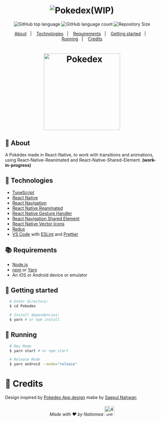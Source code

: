 <h1 align="center">
  <img alt="Pokedex" src="https://ik.imagekit.io/hwyksvj4iv/pokedex_N_WgWrJK0s.png" />(WIP)
</h1>

<p align="center">
  <img alt="GitHub top language" src="https://img.shields.io/github/languages/top/Naitomea/Pokedex">
  <img alt="GitHub language count" src="https://img.shields.io/github/languages/count/Naitomea/Pokedex">
  <!-- <img alt="Stars" src="https://img.shields.io/github/stars/Naitomea/Pokedex"> -->
  <img alt="Repository Size" src="https://img.shields.io/github/repo-size/Naitomea/Pokedex">
</p>

<p align="center">
  <a href="#page_with_curl-about">About</a>&nbsp;&nbsp;&nbsp;|&nbsp;&nbsp;&nbsp;
  <a href="#hammer-technologies">Technologies</a>&nbsp;&nbsp;&nbsp;|&nbsp;&nbsp;&nbsp;
  <a href="#books-requirements">Requirements</a>&nbsp;&nbsp;&nbsp;|&nbsp;&nbsp;&nbsp;
  <a href="#rocket-getting-started">Getting started</a>&nbsp;&nbsp;&nbsp;|&nbsp;&nbsp;&nbsp;
  <a href="#iphone-running">Running</a>&nbsp;&nbsp;&nbsp;|&nbsp;&nbsp;&nbsp;
  <a href="#clap-credits">Credits</a>
</p>

<h1 align="center">
  <!-- <img alt="Home" src="home.gif" width="250" /> -->
  <img alt="Pokedex" src="preview.gif" width="250" />
</h1>

## :page_with_curl: About
A Pokédex made in React-Native, to work with transitions and animations, using React-Native-Reanimated and React-Native-Shared-Element. **(work-in-progress)**

## :hammer: Technologies
- [TypeScript](https://www.typescriptlang.org/)
- [React Native](https://reactnative.dev/)
- [React Navigation](https://reactnavigation.org/)
- [React Native Reanimated](https://docs.swmansion.com/react-native-reanimated/)
- [React Native Gesture Handler](https://docs.swmansion.com/react-native-gesture-handler/)
- [React Navigation Shared Element](https://github.com/IjzerenHein/react-navigation-shared-element)
- [React Native Vector Icons](https://github.com/oblador/react-native-vector-icons)
- [Redux](https://redux.js.org/)
- [VS Code](https://code.visualstudio.com/) with [ESLint](https://eslint.org/) and [Prettier](https://prettier.io/)

## :books: Requirements
- [Node.js](https://nodejs.org/en/)
- [npm](https://www.npmjs.com/) or [Yarn](https://yarnpkg.com/)
- An iOS or Android device or emulator

## :rocket: Getting started
``` bash
  # Enter directory:
  $ cd Pokedex

  # Install dependencies:
  $ yarn # or npm install
```

## :iphone: Running
```bash
  # Dev Mode
  $ yarn start # or npm start

  # Release Mode
  $ yarn android --mode="release"
```

# :clap: Credits

Design inspired by [Pokedex App design](https://dribbble.com/shots/6563578-Pokedex-App-Animation) mabe by [Saepul Nahwan](https://www.instagram.com/saepulnahwan/)

<h6 align="center">
  Made with ❤️ by Naitomea
  <img alt="Avatar" src="https://avatars.githubusercontent.com/u/8015143" width="32" />
</h6>
